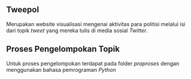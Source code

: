 ## Tweepol
Merupakan website visualisasi mengenai aktivitas para politisi melalui isi dari topik _tweet_ yang mereka tulis di media sosial _Twitter_.

## Proses Pengelompokan Topik
Untuk proses pengelompokan terdapat pada folder _praproses_ dengan menggunakan bahasa pemrograman _Python_ 
